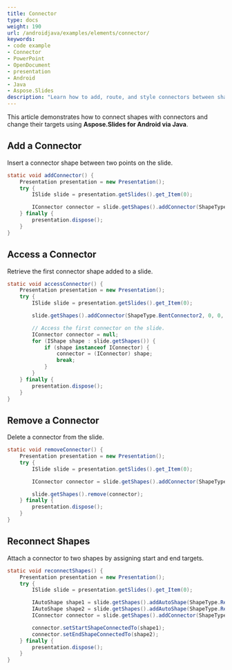 ```yaml
---
title: Connector
type: docs
weight: 190
url: /androidjava/examples/elements/connector/
keywords:
- code example
- Connector
- PowerPoint
- OpenDocument
- presentation
- Android
- Java
- Aspose.Slides
description: "Learn how to add, route, and style connectors between shapes using Aspose.Slides for Android, with Java examples for PPT, PPTX, and ODP presentations."
---
```


This article demonstrates how to connect shapes with connectors and change their targets using **Aspose.Slides for Android via Java**.

## **Add a Connector**

Insert a connector shape between two points on the slide.

```java
static void addConnector() {
    Presentation presentation = new Presentation();
    try {
        ISlide slide = presentation.getSlides().get_Item(0);

        IConnector connector = slide.getShapes().addConnector(ShapeType.BentConnector2, 0, 0, 100, 100);
    } finally {
        presentation.dispose();
    }
}
```

## **Access a Connector**

Retrieve the first connector shape added to a slide.

```java
static void accessConnector() {
    Presentation presentation = new Presentation();
    try {
        ISlide slide = presentation.getSlides().get_Item(0);

        slide.getShapes().addConnector(ShapeType.BentConnector2, 0, 0, 100, 100);

        // Access the first connector on the slide.
        IConnector connector = null;
        for (IShape shape : slide.getShapes()) {
            if (shape instanceof IConnector) {
                connector = (IConnector) shape;
                break;
            }
        }
    } finally {
        presentation.dispose();
    }
}
```

## **Remove a Connector**

Delete a connector from the slide.

```java
static void removeConnector() {
    Presentation presentation = new Presentation();
    try {
        ISlide slide = presentation.getSlides().get_Item(0);

        IConnector connector = slide.getShapes().addConnector(ShapeType.BentConnector2, 0, 0, 100, 100);

        slide.getShapes().remove(connector);
    } finally {
        presentation.dispose();
    }
}
```

## **Reconnect Shapes**

Attach a connector to two shapes by assigning start and end targets.

```java
static void reconnectShapes() {
    Presentation presentation = new Presentation();
    try {
        ISlide slide = presentation.getSlides().get_Item(0);

        IAutoShape shape1 = slide.getShapes().addAutoShape(ShapeType.Rectangle, 0, 0, 50, 50);
        IAutoShape shape2 = slide.getShapes().addAutoShape(ShapeType.Rectangle, 100, 100, 50, 50);
        IConnector connector = slide.getShapes().addConnector(ShapeType.BentConnector2, 0, 0, 100, 100);

        connector.setStartShapeConnectedTo(shape1);
        connector.setEndShapeConnectedTo(shape2);
    } finally {
        presentation.dispose();
    }
}
```
